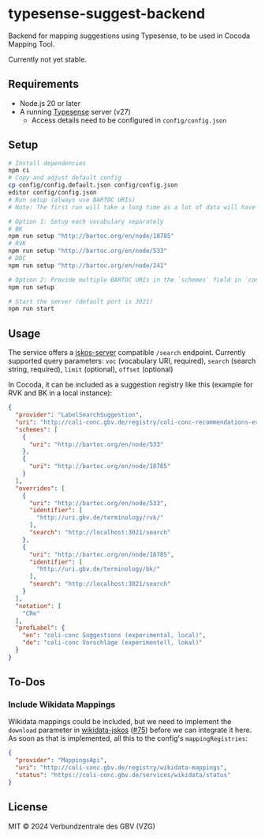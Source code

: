 # typesense-suggest-backend
Backend for mapping suggestions using Typesense, to be used in Cocoda Mapping Tool.

Currently not yet stable.

## Requirements

- Node.js 20 or later
- A running [Typesense](https://typesense.org) server (v27)
  - Access details need to be configured in `config/config.json`

## Setup

```bash
# Install dependencies
npm ci
# Copy and adjust default config
cp config/config.default.json config/config.json
editor config/config.json
# Run setup (always use BARTOC URIs)
# Note: The first run will take a long time as a lot of data will have to be loaded from APIs. However, most data is cached, so subsequent runs will be much faster.

# Option 1: Setup each vocabulary separately
# BK
npm run setup "http://bartoc.org/en/node/18785"
# RVK
npm run setup "http://bartoc.org/en/node/533"
# DDC
npm run setup "http://bartoc.org/en/node/241"

# Option 2: Provide multiple BARTOC URIs in the `schemes` field in `config/config.json` and run setup without parameters:
npm run setup

# Start the server (default port is 3021)
npm run start
```

## Usage

The service offers a [jskos-server](https://github.com/gbv/jskos-server) compatible `/search` endpoint. Currently supported query parameters: `voc` (vocabulary URI, required), `search` (search string, required), `limit` (optional), `offset` (optional)

In Cocoda, it can be included as a suggestion registry like this (example for RVK and BK in a local instance):

```json
{
  "provider": "LabelSearchSuggestion",
  "uri": "http://coli-conc.gbv.de/registry/coli-conc-recommendations-experimental-local",
  "schemes": [
    {
      "uri": "http://bartoc.org/en/node/533"
    },
    {
      "uri": "http://bartoc.org/en/node/18785"
    }
  ],
  "overrides": [
    {
      "uri": "http://bartoc.org/en/node/533",
      "identifier": [
        "http://uri.gbv.de/terminology/rvk/"
      ],
      "search": "http://localhost:3021/search"
    },
    {
      "uri": "http://bartoc.org/en/node/18785",
      "identifier": [
        "http://uri.gbv.de/terminology/bk/"
      ],
      "search": "http://localhost:3021/search"
    }
  ],
  "notation": [
    "CRe"
  ],
  "prefLabel": {
    "en": "coli-conc Suggestions (experimental, local)",
    "de": "coli-conc Vorschläge (experimentell, lokal)"
  }
}
```

## To-Dos

### Include Wikidata Mappings

Wikidata mappings could be included, but we need to implement the `download` parameter in [wikidata-jskos](https://github.com/gbv/wikidata-jskos) ([#75](https://github.com/gbv/wikidata-jskos/issues/75)) before we can integrate it here. As soon as that is implemented, all this to the config's `mappingRegistries`:

```json
{
  "provider": "MappingsApi",
  "uri": "http://coli-conc.gbv.de/registry/wikidata-mappings",
  "status": "https://coli-conc.gbv.de/services/wikidata/status"
}
```

## License
MIT © 2024 Verbundzentrale des GBV (VZG)
